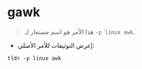 # gawk

> هذا الأمر هو اسم مستعار لـ `-p linux awk`.

- إعرض التوثيقات للأمر الأصلي:

`tldr -p linux awk`
